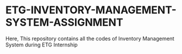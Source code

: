 # ETG-INVENTORY-MANAGEMENT-SYSTEM-ASSIGNMENT
Here, This repository contains all the codes of Inventory Management System during ETG Internship
